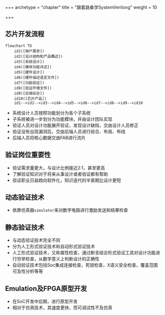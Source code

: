+++
archetype = "chapter"
title = "跟着路桑学SystemVerilong"
weight = 10

+++

## 芯片开发流程

```mermaid
flowchart TD
	id1([用户需求])
	id2([设计结构和产品概述])
	id3([系统设计])
	id4([模块功能详述])
	id5([硬件设计])
	id6([硬件描述语言文件])
	id7([功能验证])
	id8([验证环境文件])
	id9([后端综合])
	id10([芯片产品])
	id1-->id2-->id3-->id4-->id5-->id6-->id7-->id8-->id9-->id10
```

- 系统设计人员按照功能划分为各个子系统
- 子系统被进一步划分为功能模块，并由设计团队实现
- 验证人员对设计功能展开验证，发现设计缺陷，交由设计人员修正
- 验证没有出现漏洞后，交由后端人员进行综合、布局、布线
- 后端人员将核心数据交由FAB进行流片

## 验证岗位重要性

- 验证需求量更大，与设计比例接近2:1，甚至更高
- 了解验证知识对于将来从事设计或者验证都有帮助
- 验证职业日益趋向软件化，知识迭代的半衰期比设计更短

## 动态验证技术

- 依靠仿真器`simulator`来对数字电路进行激励发送和结果检查

## 静态验证技术

- 与动态验证技术完全不同
- 分为人工形式验证技术和自动形式验证技术
- 人工形式验证技术，又称属性检查，通过断言结合形式验证工具对设计功能进行穷举检查，从数学意义上判断设计的正确性
- 自动验证技术包括Soc集成连接检查，死锁检查，X语义安全检查，覆盖范围可及性分析等等

## Emulation及FPGA原型开发

- 在SoC开发中后期，进行原型开发
- 相对于仿真技术，其速度更快，而可调试性不及仿真